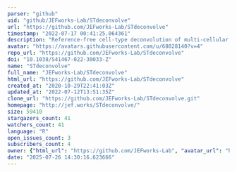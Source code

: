 ```yaml
---
parser: "github"
uid: "github/JEFworks-Lab/STdeconvolve"
url: "https://github.com/JEFworks-Lab/STdeconvolve"
timestamp: "2022-07-17 00:41:25.064361"
description: "Reference-free cell-type deconvolution of multi-cellular spatially resolved transcriptomics data"
avatar: "https://avatars.githubusercontent.com/u/68028140?v=4"
repo_url: "https://github.com/JEFworks-Lab/STdeconvolve"
doi: "10.1038/S41467-022-30033-Z"
name: "STdeconvolve"
full_name: "JEFworks-Lab/STdeconvolve"
html_url: "https://github.com/JEFworks-Lab/STdeconvolve"
created_at: "2020-10-29T22:41:03Z"
updated_at: "2022-07-12T13:51:35Z"
clone_url: "https://github.com/JEFworks-Lab/STdeconvolve.git"
homepage: "http://jef.works/STdeconvolve/"
size: 59410
stargazers_count: 41
watchers_count: 41
language: "R"
open_issues_count: 3
subscribers_count: 4
owner: {"html_url": "https://github.com/JEFworks-Lab", "avatar_url": "https://avatars.githubusercontent.com/u/68028140?v=4", "login": "JEFworks-Lab", "type": "Organization"}
date: "2025-07-26 14:30:16.623666"
---
```

